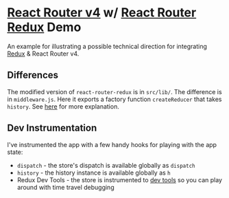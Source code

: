 # [React Router v4](https://react-router.now.sh) w/ [React Router Redux](https://github.com/reactjs/react-router-redux) Demo
An example for illustrating a possible technical direction for integrating [Redux](http://redux.js.org) & React Router v4.

## Differences
The modified version of `react-router-redux` is in `src/lib/`. The difference is in `middleware.js`. Here it exports a factory function `createReducer` that takes `history`. See [here](https://github.com/reactjs/react-router-redux/issues/454#issuecomment-258197584) for more explanation.

## Dev Instrumentation
I've instrumented the app with a few handy hooks for playing with the app state:

- `dispatch` - the store's dispatch is available globally as `dispatch`
- `history` - the history instance is available globally as `h`
- Redux Dev Tools - the store is instrumented to [dev tools](https://chrome.google.com/webstore/detail/redux-devtools/lmhkpmbekcpmknklioeibfkpmmfibljd) so you can play around with time travel debugging
